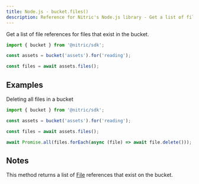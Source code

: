 ```yaml
---
title: Node.js - bucket.files()
description: Reference for Nitric's Node.js library - Get a list of file references for files that exist in the bucket.
---
```


Get a list of file references for files that exist in the bucket.

```javascript
import { bucket } from '@nitric/sdk';

const assets = bucket('assets').for('reading');

const files = await assets.files();
```

## Examples

Deleting all files in a bucket

```javascript
import { bucket } from '@nitric/sdk';

const assets = bucket('assets').for('reading');

const files = await assets.files();

await Promise.all(files.forEach(async (file) => await file.delete()));
```

## Notes

This method returns a list of [File](./bucket-file) references that exist on the bucket.
